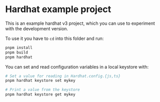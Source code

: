 # Hardhat example project

This is an example hardhat v3 project, which you can use to experiment with the development version.

To use it you have to `cd` into this folder and run:

```sh
pnpm install
pnpm build
pnpm hardhat
```

You can set and read configuration variables in a local keystore with:

```sh
# Set a value for reading in Hardhat.config.{js,ts}
pnpm hardhat keystore set mykey

# Print a value from the keystore
pnpm hardhat keystore get mykey
```
